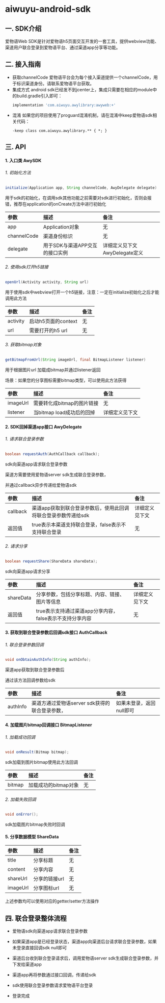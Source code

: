# aiwuyu-android-sdk
## 一. SDK介绍
爱物语Web SDK是针对爱物语h5页面交互开发的一套工具，提供webview功能、渠道用户联合登录到爱物语平台、通过渠道app分享等功能。

## 二. 接入指南
* 获取channelCode
    爱物语平台会为每个接入渠道提供一个channelCode，用于标识渠道身份。请联系爱物语平台获取。
* 集成方式
    android sdk已经发不到jcenter上，集成只需要在相应的module中的build.gradle引入即可：
    ```groovy
    implementation 'com.aiwuyu.awylibrary:awyweb:+'
    ```
* 混淆
    如果您的项目使用了proguard混淆机制，请在混淆中keep爱物语sdk相关代码：
    ```
    -keep class com.aiwuyu.awylibrary.** { *; }
    ```


## 三.  API
#### 1. 入口类 AwySDK

###### 1. 初始化方法
```java
initialize(Application app, String channelCode, AwyDelegate delegate)
```
用于sdk的初始化，在调用sdk其他功能之前需要对sdk进行初始化，否则会报错，推荐在application的onCreate方法中进行初始化

参数		|描述											|备注
:--		|:--											|:--
app	|Application对象	|无
channelCode	|渠道身份标识		|无
delegate	|用于SDK与渠道APP交互的接口实例		|详细定义见下文AwyDelegate定义


###### 2. 使用sdk打开h5链接

```java
openUrl(Activity activity, String url)
```
用于使用sdk中webview打开一个h5链接，注意：一定在initialize初始化之后才能调用此方法

参数		|描述											|备注
:--		|:--											|:--
activity	|启动h5页面的context	|无
url	|需要打开的h5 url		|无

###### 3. 获取bitmap对象

```java
getBitmapFromUrl(String imageUrl, final BitmapListener listener)
```
用于根据图片url 加载成bitmap并通过listener返回

场景：如果您的分享图标需要bitmap类型，可以使用此方法获得

参数		|描述											|备注
:--		|:--											|:--
imageUrl	|需要转化成bitmap的图片链接	|无
listener	|当bitmap load成功后的回掉		|详细定义见下文




#### 2. SDK回掉渠道app接口 AwyDelegate

###### 1. 请求联合登录参数

```java
boolean requestAuth(AuthCallback callback);
```
sdk向渠道app请求联合登录参数

渠道方需要使用爱物语server sdk生成联合登录参数，

并通过callback异步传递给爱物语sdk

参数		|描述											|备注
:--		|:--											|:--
callback	|渠道app获取到联合登录参数后，使用此回调将联合登录参数传递给sdk	|详细定义见下文
返回值	|true表示本渠道支持联合登录，false表示不支持联合登录	|无


###### 2. 请求分享

```java
boolean requestShare(ShareData shareData);
```
sdk向渠道app请求分享	

参数		|描述											|备注
:--		|:--											|:--
shareData	|分享参数，包括分享标题、内容、链接、图片等信息	|详细定义见下文
返回值	|true表示支持通过渠道app分享内容，false表示不支持分享内容	|无





#### 3. 获取到联合登录参数后回调sdk接口  AuthCallback

###### 1. 联合登录参数回调

```java
void onObtainAuthInfo(String authInfo);
```
渠道app获取到联合登录参数后

通过该方法回调参数给sdk

参数		|描述											|备注
:--		|:--											|:--
authInfo	|渠道方通过爱物语server sdk获得的联合登录参数，	|如果未登录，返回null即可



#### 4. 加载图片bitmap回调接口  BitmapListener

###### 1. 加载成功回调

```java
void onResult(Bitmap bitmap);
```
sdk加载到图片bitmap使用此方法回调

参数		|描述											|备注
:--		|:--											|:--
bitmap	|加载成功的bitmap对象	|无

###### 2. 加载失败回调

```java
void onError();
```
sdk加载图片bitmap失败时回调



#### 5. 分享数据模型  ShareData

参数		|描述											|备注
:--		|:--											|:--
title	|分享标题	|无
content	|分享内容	|无
shareUrl	|分享的链接url	|无
imageUrl	|分享图标url	|无

上述参数均可以使用对应的getter/setter方法操作



## 四. 联合登录整体流程

* 爱物语sdk向渠道app请求联合登录参数

* 如果渠道app是已经登录状态，渠道app向渠道后台请求联合登录参数，如果未登录直接回调sdk null即可

* 渠道后台收到联合登录请求后，调用爱物语server sdk生成联合登录参数，并下发给渠道app

* 渠道app再将参数通过接口回调，传递给sdk

* sdk使用联合登录参数请求爱物语平台登录

* 登录完成
